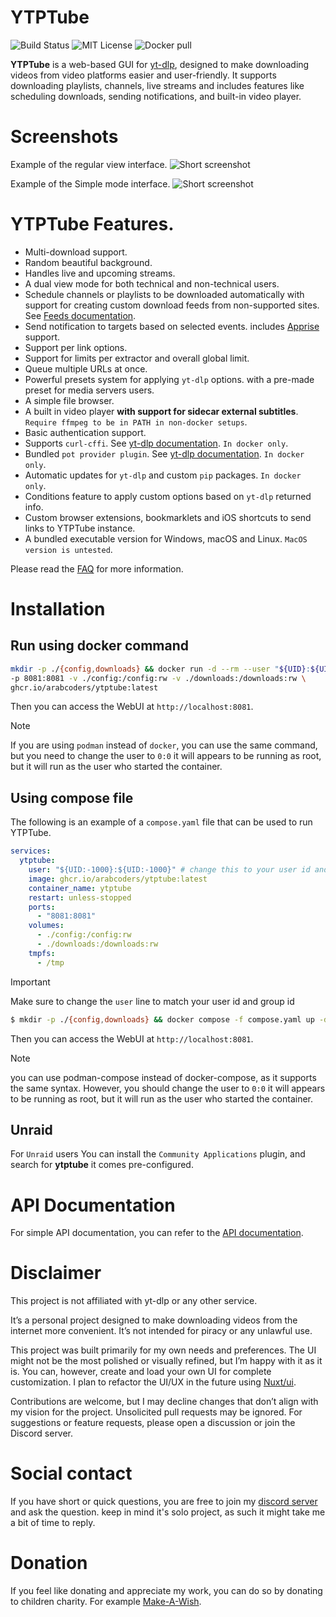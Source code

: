 # YTPTube

![Build Status](https://github.com/ArabCoders/ytptube/actions/workflows/main.yml/badge.svg)
![MIT License](https://img.shields.io/github/license/arabcoders/ytptube.svg)
![Docker pull](https://ghcr-badge.elias.eu.org/shield/arabcoders/ytptube/ytptube)

**YTPTube** is a web-based GUI for [yt-dlp](https://github.com/yt-dlp/yt-dlp), designed to make downloading videos from 
video platforms easier and user-friendly. It supports downloading playlists, channels, live streams and 
includes features like scheduling downloads, sending notifications, and built-in video player.

# Screenshots
Example of the regular view interface.
![Short screenshot](https://raw.githubusercontent.com/ArabCoders/ytptube/dev/sc_short.jpg)

Example of the Simple mode interface.
![Short screenshot](https://raw.githubusercontent.com/ArabCoders/ytptube/dev/sc_simple.jpg)

# YTPTube Features.

* Multi-download support.
* Random beautiful background.
* Handles live and upcoming streams.
* A dual view mode for both technical and non-technical users.
* Schedule channels or playlists to be downloaded automatically with support for creating custom download feeds from non-supported sites. See [Feeds documentation](FAQ.md#how-can-i-monitor-sites-without-rss-feeds).
* Send notification to targets based on selected events. includes [Apprise](https://github.com/caronc/apprise?tab=readme-ov-file#readme) support.
* Support per link options.
* Support for limits per extractor and overall global limit.
* Queue multiple URLs at once.
* Powerful presets system for applying `yt-dlp` options. with a pre-made preset for media servers users.
* A simple file browser.
* A built in video player **with support for sidecar external subtitles**. `Require ffmpeg to be in PATH in non-docker setups`.
* Basic authentication support.
* Supports `curl-cffi`. See [yt-dlp documentation](https://github.com/yt-dlp/yt-dlp?tab=readme-ov-file#impersonation). `In docker only`.
* Bundled `pot provider plugin`. See [yt-dlp documentation](https://github.com/yt-dlp/yt-dlp/wiki/PO-Token-Guide). `In docker only`.
* Automatic updates for `yt-dlp` and custom `pip` packages. `In docker only`.
* Conditions feature to apply custom options based on `yt-dlp` returned info.
* Custom browser extensions, bookmarklets and iOS shortcuts to send links to YTPTube instance.
* A bundled executable version for Windows, macOS and Linux. `MacOS version is untested`.

Please read the [FAQ](FAQ.md) for more information.

# Installation

## Run using docker command

```bash
mkdir -p ./{config,downloads} && docker run -d --rm --user "${UID}:${UID}" --name ytptube \
-p 8081:8081 -v ./config:/config:rw -v ./downloads:/downloads:rw \
ghcr.io/arabcoders/ytptube:latest
```

Then you can access the WebUI at `http://localhost:8081`.

> [!NOTE]
> If you are using `podman` instead of `docker`, you can use the same command, but you need to change the user to `0:0`
> it will appears to be running as root, but it will run as the user who started the container.

## Using compose file

The following is an example of a `compose.yaml` file that can be used to run YTPTube.

```yaml
services:
  ytptube:
    user: "${UID:-1000}:${UID:-1000}" # change this to your user id and group id, for example: "1000:1000"
    image: ghcr.io/arabcoders/ytptube:latest
    container_name: ytptube
    restart: unless-stopped
    ports:
      - "8081:8081"
    volumes:
      - ./config:/config:rw
      - ./downloads:/downloads:rw
    tmpfs:
      - /tmp
```

> [!IMPORTANT]
> Make sure to change the `user` line to match your user id and group id

```bash
$ mkdir -p ./{config,downloads} && docker compose -f compose.yaml up -d
```

Then you can access the WebUI at `http://localhost:8081`.

> [!NOTE]
> you can use podman-compose instead of docker-compose, as it supports the same syntax. However, you should change the 
> user to `0:0` it will appears to be running as root, but it will run as the user who started the container.

## Unraid

For `Unraid` users You can install the `Community Applications` plugin, and search for **ytptube** it comes 
pre-configured.

# API Documentation

For simple API documentation, you can refer to the [API documentation](API.md).

# Disclaimer

This project is not affiliated with yt-dlp or any other service.

It’s a personal project designed to make downloading videos from the internet more convenient. It’s not intended for 
piracy or any unlawful use.

This project was built primarily for my own needs and preferences. The UI might not be the most polished or visually 
refined, but I’m happy with it as it is. You can, however, create and load your own UI for complete customization. I 
plan to refactor the UI/UX in the future using [Nuxt/ui](https://ui.nuxt.com/).

Contributions are welcome, but I may decline changes that don’t align with my vision for the project. Unsolicited pull 
requests may be ignored. For suggestions or feature requests, please open a discussion or join the Discord server.

# Social contact

If you have short or quick questions, you are free to join my [discord server](https://discord.gg/G3GpVR8xpb) and ask
the question. keep in mind it's solo project, as such it might take me a bit of time to reply.

# Donation 

If you feel like donating and appreciate my work, you can do so by donating to children charity. For example [Make-A-Wish](https://worldwish.org). 
